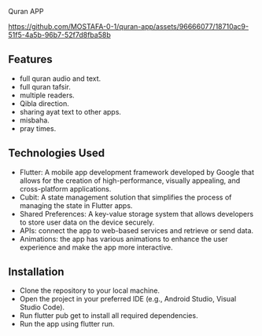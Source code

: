 Quran APP 

https://github.com/MOSTAFA-0-1/quran-app/assets/96666077/18710ac9-51f5-4a5b-96b7-52f7d8fba58b



## Features

- full quran audio and text.
- full quran tafsir.
- multiple readers.
- Qibla direction.
- sharing ayat text to other apps.
- misbaha.
- pray times.




## Technologies Used

- Flutter: A mobile app development framework developed by Google that allows for the creation of high-performance, visually appealing, and cross-platform applications.
- Cubit: A state management solution that simplifies the process of managing the state in Flutter apps.
- Shared Preferences: A key-value storage system that allows developers to store user data on the device securely.
- APIs: connect the app to web-based services and retrieve or send data.
- Animations: the app has various animations to enhance the user experience and make the app more interactive.



## Installation

- Clone the repository to your local machine.
- Open the project in your preferred IDE (e.g., Android Studio, Visual Studio Code).
- Run flutter pub get to install all required dependencies.
- Run the app using flutter run.
